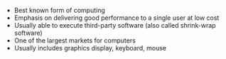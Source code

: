 - Best known form of computing
- Emphasis on delivering good performance to a single user at low cost
- Usually able to execute third-party software (also called shrink-wrap software)
- One of the largest markets for computers
- Usually includes graphics display, keyboard, mouse